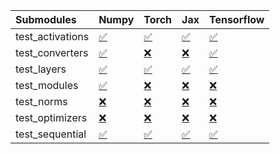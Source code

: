| Submodules       | Numpy                                                                                                                           | Torch                                                                                                                           | Jax                                                                                                                             | Tensorflow                                                                                                                      |
|:-----------------|:--------------------------------------------------------------------------------------------------------------------------------|:--------------------------------------------------------------------------------------------------------------------------------|:--------------------------------------------------------------------------------------------------------------------------------|:--------------------------------------------------------------------------------------------------------------------------------|
| test_activations | <a href="https://github.com/unifyai/ivy/runs/8143981244?check_suite_focus=true" rel="noopener noreferrer" target="_blank">✅</a> | <a href="https://github.com/unifyai/ivy/runs/8143982078?check_suite_focus=true" rel="noopener noreferrer" target="_blank">✅</a> | <a href="https://github.com/unifyai/ivy/runs/8143983067?check_suite_focus=true" rel="noopener noreferrer" target="_blank">✅</a> | <a href="https://github.com/unifyai/ivy/runs/8143983916?check_suite_focus=true" rel="noopener noreferrer" target="_blank">✅</a> |
| test_converters  | <a href="https://github.com/unifyai/ivy/runs/8143981395?check_suite_focus=true" rel="noopener noreferrer" target="_blank">✅</a> | <a href="https://github.com/unifyai/ivy/runs/8143982203?check_suite_focus=true" rel="noopener noreferrer" target="_blank">❌</a> | <a href="https://github.com/unifyai/ivy/runs/8143983205?check_suite_focus=true" rel="noopener noreferrer" target="_blank">❌</a> | <a href="https://github.com/unifyai/ivy/runs/8143984046?check_suite_focus=true" rel="noopener noreferrer" target="_blank">✅</a> |
| test_layers      | <a href="https://github.com/unifyai/ivy/runs/8143981526?check_suite_focus=true" rel="noopener noreferrer" target="_blank">✅</a> | <a href="https://github.com/unifyai/ivy/runs/8143982296?check_suite_focus=true" rel="noopener noreferrer" target="_blank">✅</a> | <a href="https://github.com/unifyai/ivy/runs/8143983321?check_suite_focus=true" rel="noopener noreferrer" target="_blank">✅</a> | <a href="https://github.com/unifyai/ivy/runs/8143984132?check_suite_focus=true" rel="noopener noreferrer" target="_blank">✅</a> |
| test_modules     | <a href="https://github.com/unifyai/ivy/runs/8143981689?check_suite_focus=true" rel="noopener noreferrer" target="_blank">✅</a> | <a href="https://github.com/unifyai/ivy/runs/8143982409?check_suite_focus=true" rel="noopener noreferrer" target="_blank">❌</a> | <a href="https://github.com/unifyai/ivy/runs/8143983407?check_suite_focus=true" rel="noopener noreferrer" target="_blank">❌</a> | <a href="https://github.com/unifyai/ivy/runs/8143984242?check_suite_focus=true" rel="noopener noreferrer" target="_blank">❌</a> |
| test_norms       | <a href="https://github.com/unifyai/ivy/runs/8143981772?check_suite_focus=true" rel="noopener noreferrer" target="_blank">❌</a> | <a href="https://github.com/unifyai/ivy/runs/8143982685?check_suite_focus=true" rel="noopener noreferrer" target="_blank">❌</a> | <a href="https://github.com/unifyai/ivy/runs/8143983525?check_suite_focus=true" rel="noopener noreferrer" target="_blank">❌</a> | <a href="https://github.com/unifyai/ivy/runs/8143984335?check_suite_focus=true" rel="noopener noreferrer" target="_blank">❌</a> |
| test_optimizers  | <a href="https://github.com/unifyai/ivy/runs/8143981872?check_suite_focus=true" rel="noopener noreferrer" target="_blank">❌</a> | <a href="https://github.com/unifyai/ivy/runs/8143982814?check_suite_focus=true" rel="noopener noreferrer" target="_blank">❌</a> | <a href="https://github.com/unifyai/ivy/runs/8143983616?check_suite_focus=true" rel="noopener noreferrer" target="_blank">❌</a> | <a href="https://github.com/unifyai/ivy/runs/8143984432?check_suite_focus=true" rel="noopener noreferrer" target="_blank">❌</a> |
| test_sequential  | <a href="https://github.com/unifyai/ivy/runs/8143981960?check_suite_focus=true" rel="noopener noreferrer" target="_blank">✅</a> | <a href="https://github.com/unifyai/ivy/runs/8143982946?check_suite_focus=true" rel="noopener noreferrer" target="_blank">✅</a> | <a href="https://github.com/unifyai/ivy/runs/8143983765?check_suite_focus=true" rel="noopener noreferrer" target="_blank">✅</a> | <a href="https://github.com/unifyai/ivy/runs/8143984558?check_suite_focus=true" rel="noopener noreferrer" target="_blank">✅</a> |